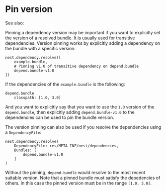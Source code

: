 # Pin version

See also: [](../dependencyresolution/resolvingdependencies.md#version-pinning)

Pinning a dependency version may be important if you want to explicitly set the version of a resolved bundle. It is usually used for transitive dependencies. Version pinning works by explicitly adding a dependency on the bundle with a specific version:

```sakerscript
nest.dependency.resolve([
	example.bundle,
	# Pinning v1.0 of transitive dependency on depend.bundle
	depend.bundle-v1.0
])
```

If the dependencies of the `example.bundle` is the following:

```plaintext
depend.bundle
	classpath: [1.0, 3.0]
```

And you want to explicitly say that you want to use the `1.0` version of the `depend.bundle`, then explicitly adding `depend.bundle-v1.0` to the dependencies can be used to pin the bundle version.

The version pinning can also be used if you resolve the dependencies using a `DependencyFile`:

```sakerscript
nest.dependency.resolve(
	DependencyFile: res/META-INF/nest/dependencies,
	Bundles: [
		depend.bundle-v1.0
	]
)
```

Without the pinning, `depend.bundle` would resolve to the most recent suitable version. Note that a pinned bundle must satisfy the depedencies of others. In this case the pinned version must be in the range `[1.0, 3.0]`.